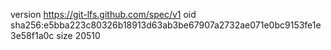version https://git-lfs.github.com/spec/v1
oid sha256:e5bba223c80326b18913d63ab3be67907a2732ae071e0bc9153fe1e3e58f1a0c
size 20510
